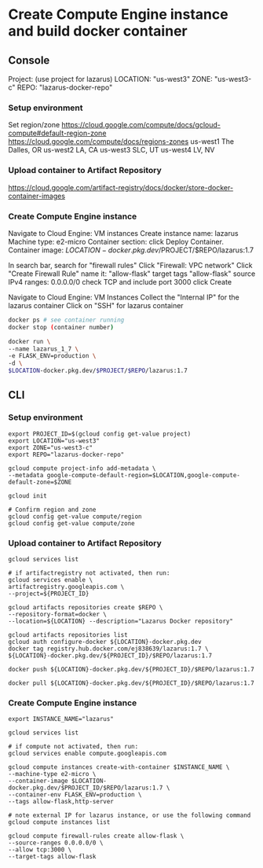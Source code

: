 # Create Compute Engine instance and build docker container

## Console
Project: (use project for lazarus)
LOCATION: "us-west3"
ZONE: "us-west3-c"
REPO: "lazarus-docker-repo"

### Setup environment
Set region/zone
https://cloud.google.com/compute/docs/gcloud-compute#default-region-zone
https://cloud.google.com/compute/docs/regions-zones
us-west1 The Dalles, OR
us-west2 LA, CA
us-west3 SLC, UT
us-west4 LV, NV

### Upload container to Artifact Repository
https://cloud.google.com/artifact-registry/docs/docker/store-docker-container-images

### Create Compute Engine instance
Navigate to Cloud Engine: VM instances
Create instance
name: lazarus
Machine type: e2-micro
Container section: click Deploy Container. 
Container image:
$LOCATION-docker.pkg.dev/$PROJECT/$REPO/lazarus:1.7

In search bar, search for "firewall rules"
Click "Firewall: VPC network"
Click "Create Firewall Rule"
name it: "allow-flask"
target tags "allow-flask"
source IPv4 ranges: 0.0.0.0/0
check TCP and include port 3000
click Create

Navigate to Cloud Engine: VM Instances
Collect the "Internal IP" for the lazarus container
Click on "SSH" for lazarus container

```sh
docker ps # see container running
docker stop (container number)

docker run \
--name lazarus_1_7 \
-e FLASK_ENV=production \
-d \
$LOCATION-docker.pkg.dev/$PROJECT/$REPO/lazarus:1.7
```

## CLI

### Setup environment
```shell
export PROJECT_ID=$(gcloud config get-value project)
export LOCATION="us-west3"
export ZONE="us-west3-c"
export REPO="lazarus-docker-repo"

gcloud compute project-info add-metadata \
--metadata google-compute-default-region=$LOCATION,google-compute-default-zone=$ZONE

gcloud init   

# Confirm region and zone
gcloud config get-value compute/region
gcloud config get-value compute/zone
```

### Upload container to Artifact Repository
```shell
gcloud services list

# if artifactregistry not activated, then run:
gcloud services enable \
artifactregistry.googleapis.com \
--project=${PROJECT_ID}

gcloud artifacts repositories create $REPO \
--repository-format=docker \
--location=${LOCATION} --description="Lazarus Docker repository"

gcloud artifacts repositories list
gcloud auth configure-docker ${LOCATION}-docker.pkg.dev
docker tag registry.hub.docker.com/ej838639/lazarus:1.7 \
${LOCATION}-docker.pkg.dev/${PROJECT_ID}/$REPO/lazarus:1.7

docker push ${LOCATION}-docker.pkg.dev/${PROJECT_ID}/$REPO/lazarus:1.7

docker pull ${LOCATION}-docker.pkg.dev/${PROJECT_ID}/$REPO/lazarus:1.7
```

### Create Compute Engine instance
```shell
export INSTANCE_NAME="lazarus"

gcloud services list

# if compute not activated, then run:
gcloud services enable compute.googleapis.com 

gcloud compute instances create-with-container $INSTANCE_NAME \
--machine-type e2-micro \
--container-image $LOCATION-docker.pkg.dev/$PROJECT_ID/$REPO/lazarus:1.7 \
--container-env FLASK_ENV=production \
--tags allow-flask,http-server

# note external IP for lazarus instance, or use the following command
gcloud compute instances list

gcloud compute firewall-rules create allow-flask \
--source-ranges 0.0.0.0/0 \
--allow tcp:3000 \
--target-tags allow-flask
```
